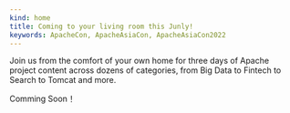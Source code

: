 ```yaml
---
kind: home
title: Coming to your living room this Junly!
keywords: ApacheCon, ApacheAsiaCon, ApacheAsiaCon2022
---
```

Join us from the comfort of your own home for three days of Apache project content across dozens of categories, from Big Data to Fintech to Search to Tomcat and more.

Comming Soon！
